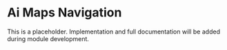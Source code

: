 # Ai Maps Navigation

This is a placeholder. Implementation and full documentation will be added during module development.

